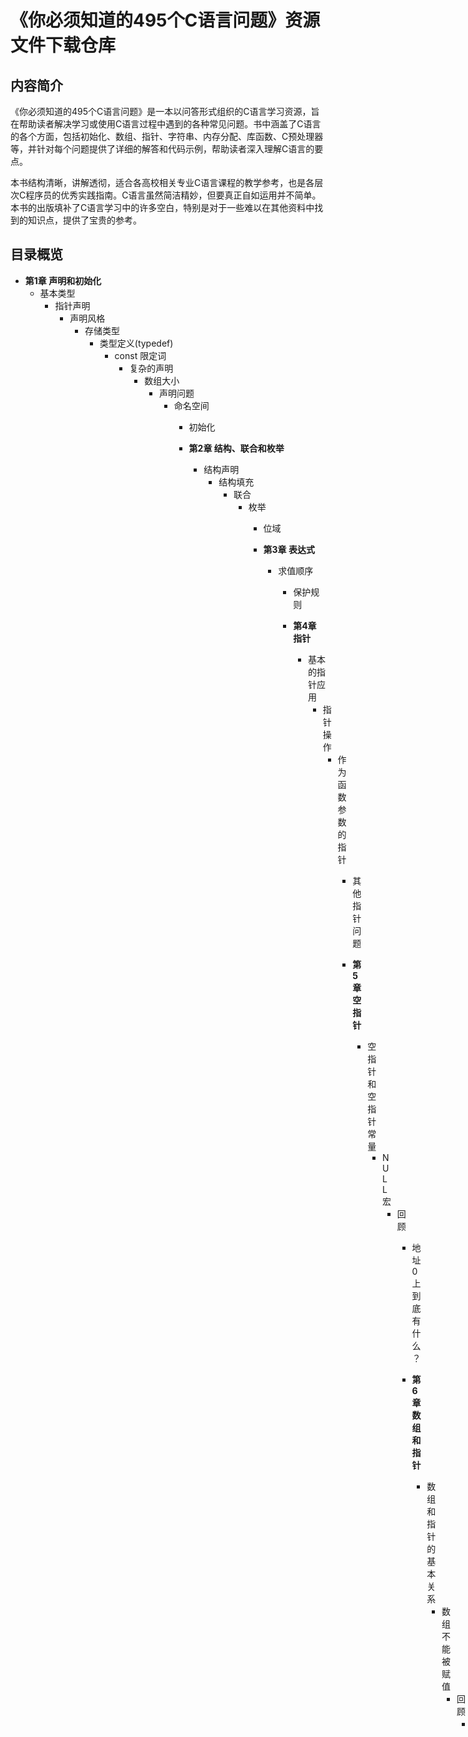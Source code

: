 # 《你必须知道的495个C语言问题》资源文件下载仓库

## 内容简介

《你必须知道的495个C语言问题》是一本以问答形式组织的C语言学习资源，旨在帮助读者解决学习或使用C语言过程中遇到的各种常见问题。书中涵盖了C语言的各个方面，包括初始化、数组、指针、字符串、内存分配、库函数、C预处理器等，并针对每个问题提供了详细的解答和代码示例，帮助读者深入理解C语言的要点。

本书结构清晰，讲解透彻，适合各高校相关专业C语言课程的教学参考，也是各层次C程序员的优秀实践指南。C语言虽然简洁精妙，但要真正自如运用并不简单。本书的出版填补了C语言学习中的许多空白，特别是对于一些难以在其他资料中找到的知识点，提供了宝贵的参考。

## 目录概览

- **第1章 声明和初始化**
  - 基本类型
    - 指针声明
      - 声明风格
        - 存储类型
          - 类型定义(typedef)
            - const 限定词
              - 复杂的声明
                - 数组大小
                  - 声明问题
                    - 命名空间
                      - 初始化

                      - **第2章 结构、联合和枚举**
                        - 结构声明
                          - 结构填充
                            - 联合
                              - 枚举
                                - 位域

                                - **第3章 表达式**
                                  - 求值顺序
                                    - 保护规则

                                    - **第4章 指针**
                                      - 基本的指针应用
                                        - 指针操作
                                          - 作为函数参数的指针
                                            - 其他指针问题

                                            - **第5章 空指针**
                                              - 空指针和空指针常量
                                                - NULL 宏
                                                  - 回顾
                                                    - 地址0 上到底有什么？

                                                    - **第6章 数组和指针**
                                                      - 数组和指针的基本关系
                                                        - 数组不能被赋值
                                                          - 回顾
                                                            - 数组的指针
                                                              - 动态数组分配
                                                                - 函数和多维数组
                                                                  - 数组的大小

                                                                  - **第7章 内存分配**
                                                                    - 基本的内存分配问题
                                                                      - 有关malloc 的问题
                                                                        - 释放内存
                                                                          - 分配内存块的大小
                                                                            - 其他分配函数

                                                                            - **第8章 字符和字符串**
                                                                              - 字符串操作
                                                                                - 字符串的大小

                                                                                - **第9章 布尔表达式和变量**
                                                                                  - 布尔值的定义
                                                                                    - 条件表达式

                                                                                    - **第10章 C预处理器**
                                                                                      - 宏定义
                                                                                        - 头文件
                                                                                          - 条件编译
                                                                                            - 奇异的处理
                                                                                              - 可变参数列表的宏

                                                                                              - **第11章 ANSI/ISO标准C**
                                                                                                - 标准
                                                                                                  - 函数原型
                                                                                                    - const 限定词
                                                                                                      - main()函数的使用
                                                                                                        - 预处理功能
                                                                                                          - 其他的ANSI C 问题
                                                                                                            - 老的或非标准的编译器
                                                                                                              - 兼容性
                                                                                                              
                                                                                                              - **第12章 标准输入输出库**
                                                                                                                - 基本输入输出
                                                                                                                  - printf格式
                                                                                                                    - scanf问题
                                                                                                                      - 其他stdio 函数
                                                                                                                        - 打开和操作文件
                                                                                                                          - 重定向stdin 和stdout
                                                                                                                            - “二进制”输入输出
                                                                                                                            
                                                                                                                            - **第13章 库函数**
                                                                                                                              - 字符串函数
                                                                                                                                - 排序
                                                                                                                                  - 日期和时间
                                                                                                                                    - 随机数
                                                                                                                                      - 其他库函数
                                                                                                                                      
                                                                                                                                      - **第14章 浮点运算**
                                                                                                                                        - 浮点数的基本问题
                                                                                                                                          - 浮点数的精度问题
                                                                                                                                            - 浮点数的异常处理
                                                                                                                                            
                                                                                                                                            - **第15章 可变参数列表**
                                                                                                                                              - 调用变参函数
                                                                                                                                                - 提取可变参数
                                                                                                                                                  - 困难的问题
                                                                                                                                                  
                                                                                                                                                  - **第16章 奇怪的问题**
                                                                                                                                                    - 常见的语法错误
                                                                                                                                                      - 程序崩溃的原因
                                                                                                                                                        - 系统相关的奇怪问题
                                                                                                                                                        
                                                                                                                                                        - **第17章 风格**
                                                                                                                                                          - 代码布局风格
                                                                                                                                                            - 函数分配
                                                                                                                                                              - 布尔表达式
                                                                                                                                                                - 匈牙利表示法
                                                                                                                                                                  - goto的使用
                                                                                                                                                                  
                                                                                                                                                                  - **第18章 工具和资源**
                                                                                                                                                                    - 常用工具列表
                                                                                                                                                                      - lint的使用
                                                                                                                                                                        - 资源
                                                                                                                                                                        
                                                                                                                                                                        - **第19章 系统依赖**
                                                                                                                                                                          - 键盘和屏幕I/O
                                                                                                                                                                            - 其他I/O
                                                                                                                                                                              - 文件和目录
                                                                                                                                                                                - 访问原始内存
                                                                                                                                                                                  - “系统”命令
                                                                                                                                                                                    - 进程环境
                                                                                                                                                                                      - 其他系统相关的操作
                                                                                                                                                                                      
                                                                                                                                                                                      - **第20章 杂项**
                                                                                                                                                                                        - 多值返回
                                                                                                                                                                                          - 数据结构
                                                                                                                                                                                            - 位和字节
                                                                                                                                                                                              - 效率
                                                                                                                                                                                                - switch 语句
                                                                                                                                                                                                  - 各种语言功能
                                                                                                                                                                                                    - 其他语言
                                                                                                                                                                                                      - 琐事
                                                                                                                                                                                                      
                                                                                                                                                                                                      ## 适用人群
                                                                                                                                                                                                      
                                                                                                                                                                                                      本书适合以下人群阅读：
                                                                                                                                                                                                      - 高校相关专业C语言课程的学生和教师
                                                                                                                                                                                                      - 各层次的C程序员
                                                                                                                                                                                                      - 对C语言有兴趣并希望深入学习的读者
                                                                                                                                                                                                      
                                                                                                                                                                                                      ## 使用方法
                                                                                                                                                                                                      
                                                                                                                                                                                                      本书以问答形式组织，读者可以根据目录快速找到自己感兴趣或遇到的问题，并参考书中提供的解答和代码示例进行学习。对于初学者，建议从基础章节开始阅读，逐步深入；对于有经验的程序员，可以直接查阅特定问题的解答。
                                                                                                                                                                                                      
                                                                                                                                                                                                      ## 结语
                                                                                                                                                                                                      
                                                                                                                                                                                                      《你必须知道的495个C语言问题》是一本全面且实用的C语言学习资源，无论你是初学者还是有经验的程序员，都能从中获得有价值的知识和技巧。希望本书能帮助你在C语言的学习和实践中取得更大的进步。
                                                                                                                                                                                                      
                                                                                                                                                                                                      ## 下载链接
                                                                                                                                                                                                      [你必须知道的495个C语言问题资源文件下载仓库](https://pan.quark.cn/s/0db93f08dd56) 
                                                                                                                                                                                                      
                                                                                                                                                                                                      (备用: [备用下载](https://pan.baidu.com/s/1u-SrYx1qL2sdxT48p0NSvw?pwd=1234))
                                                                                                                                                                                                      
                                                                                                                                                                                                      ## 说明
                                                                                                                                                                                                      
                                                                                                                                                                                                      该仓库仅用于学习交流，请勿用于商业用途。
